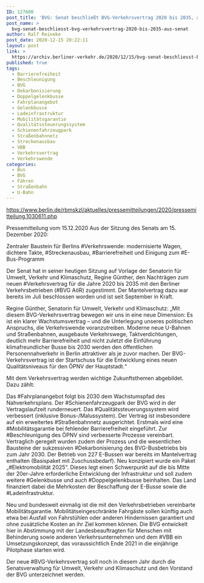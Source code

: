 ```yaml
---
ID: 127600
post_title: 'BVG: Senat beschließt BVG-Verkehrsvertrag 2020 bis 2035, aus Senat'
post_name: >
  bvg-senat-beschliesst-bvg-verkehrsvertrag-2020-bis-2035-aus-senat
author: Ralf Reineke
post_date: 2020-12-15 20:22:11
layout: post
link: >
  https://archiv.berliner-verkehr.de/2020/12/15/bvg-senat-beschliesst-bvg-verkehrsvertrag-2020-bis-2035-aus-senat/
published: true
tags:
  - Barrierefreiheit
  - Beschleunigung
  - BVG
  - Dekarbonisierung
  - Doppelgelenkbusse
  - Fahrplanangebot
  - Gelenkbusse
  - Ladeinfrastruktur
  - Mobilitätsgarantie
  - Qualitätssteuerungssystem
  - Schienenfahrzeugpark
  - Straßenbahnnetz
  - Streckenausbau
  - VBB
  - Verkehrsvertrag
  - Verkehrswende
categories:
  - Bus
  - BVG
  - Fähren
  - Straßenbahn
  - U-Bahn
---
```

https://www.berlin.de/rbmskzl/aktuelles/pressemitteilungen/2020/pressemitteilung.1030611.php

Pressemitteilung vom 15.12.2020
Aus der Sitzung des Senats am 15. Dezember 2020:

Zentraler Baustein für Berlins #Verkehrswende: modernisierte Wagen, dichtere Takte, #Streckenausbau, #Barrierefreiheit und Einigung zum #E-Bus-Programm

Der Senat hat in seiner heutigen Sitzung auf Vorlage der Senatorin für Umwelt, Verkehr und Klimaschutz, Regine Günther, den Nachträgen zum neuen #Verkehrsvertrag für die Jahre 2020 bis 2035 mit den Berliner Verkehrsbetrieben (#BVG AöR) zugestimmt. Der Mantelvertrag dazu war bereits im Juli beschlossen worden und ist seit September in Kraft.

Regine Günther, Senatorin für Umwelt, Verkehr und Klimaschutz: „Mit diesem BVG-Verkehrsvertrag bewegen wir uns in eine neue Dimension: Es ist ein klarer Wachstumsvertrag – und die Unterlegung unseres politischen Anspruchs, die Verkehrswende voranzutreiben. Moderne neue U-Bahnen und Straßenbahnen, ausgebaute Verkehrswege, Taktverdichtungen, deutlich mehr Barrierefreiheit und nicht zuletzt die Einführung klimafreundlicher Busse bis 2030 werden den öffentlichen Personennahverkehr in Berlin attraktiver als je zuvor machen. Der BVG-Verkehrsvertrag ist der Startschuss für die Entwicklung eines neuen Qualitätsniveaus für den ÖPNV der Hauptstadt.“

Mit dem Verkehrsvertrag werden wichtige Zukunftsthemen abgebildet. Dazu zählt:

Das #Fahrplanangebot folgt bis 2030 dem Wachstumspfad des Nahverkehrsplans.
Der #Schienenfahrzeugpark der BVG wird in der Vertragslaufzeit runderneuert.
Das #Qualitätssteuerungssystem wird verbessert (inklusive Bonus-/Malussystem).
Der Vertrag ist insbesondere auf ein erweitertes #Straßenbahnnetz ausgerichtet.
Erstmals wird eine #Mobilitätsgarantie bei fehlender Barrierefreiheit eingeführt.
Zur #Beschleunigung des ÖPNV sind verbesserte Prozesse vereinbart.
Vertraglich geregelt wurden zudem der Prozess und die wesentlichen Bausteine der sukzessiven #Dekarbonisierung des BVG-Busbetriebs bis zum Jahr 2030. Der Betrieb von 227 E-Bussen war bereits im Mantelvertrag enthalten (Basispaket mit Zuschussbedarf). Neu konzipiert wurde ein Paket „#Elektromobilität 2025“. Dieses legt einen Schwerpunkt auf die bis Mitte der 20er-Jahre erforderliche Entwicklung der Infrastruktur und soll zudem weitere #Gelenkbusse und auch #Doppelgelenkbusse beinhalten. Das Land finanziert dabei die Mehrkosten der Beschaffung der E-Busse sowie die #Ladeinfrastruktur.

Neu und bundesweit einmalig ist die mit den Verkehrsbetrieben vereinbarte Mobilitätsgarantie. Mobilitätseingeschränkte Fahrgäste sollen künftig auch etwa bei Ausfall von Fahrstühlen oder anderen Hindernissen garantiert und ohne zusätzliche Kosten an ihr Ziel kommen können. Die BVG entwickelt hier in Abstimmung mit der Landesbeauftragten für Menschen mit Behinderung sowie anderen Verkehrsunternehmen und dem #VBB ein Umsetzungskonzept, das voraussichtlich Ende 2021 in die einjährige Pilotphase starten wird.

Der neue #BVG-Verkehrsvertrag soll noch in diesem Jahr durch die Senatsverwaltung für Umwelt, Verkehr und Klimaschutz und den Vorstand der BVG unterzeichnet werden.